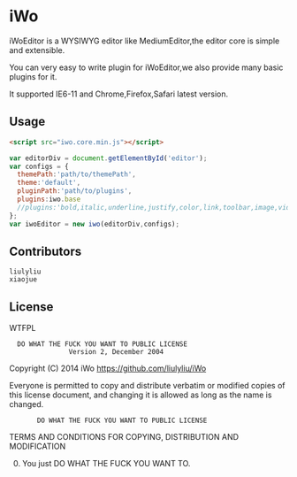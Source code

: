 iWo
===

iWoEditor is a WYSIWYG editor like MediumEditor,the editor core is simple and extensible.

You can very easy to write plugin for iWoEditor,we also provide many basic plugins for it.

It supported IE6-11 and Chrome,Firefox,Safari latest version.

## Usage

```html
<script src="iwo.core.min.js"></script>
```

```javascript
var editorDiv = document.getElementById('editor');
var configs = {
  themePath:'path/to/themePath',
  theme:'default',
  pluginPath:'path/to/plugins',
  plugins:iwo.base
  //plugins:'bold,italic,underline,justify,color,link,toolbar,image,video,music,http://my.domain/path/to/someplugin.js'
};
var iwoEditor = new iwo(editorDiv,configs);
```

## Contributors

```
liulyliu
xiaojue
```

## License

WTFPL

      DO WHAT THE FUCK YOU WANT TO PUBLIC LICENSE
                   Version 2, December 2004

Copyright (C) 2014 iWo <https://github.com/liulyliu/iWo>

Everyone is permitted to copy and distribute verbatim or modified
copies of this license document, and changing it is allowed as long
as the name is changed.

           DO WHAT THE FUCK YOU WANT TO PUBLIC LICENSE
  TERMS AND CONDITIONS FOR COPYING, DISTRIBUTION AND MODIFICATION

 0. You just DO WHAT THE FUCK YOU WANT TO.
